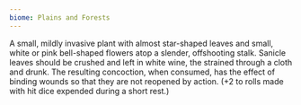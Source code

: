 ```yaml
---
biome: Plains and Forests
---
```

A small, mildly invasive plant with almost star-shaped leaves and small, white or pink bell-shaped flowers atop a slender, offshooting stalk. Sanicle leaves should be crushed and left in white wine, the strained through a cloth and drunk. The resulting concoction, when consumed, has the effect of binding wounds so that they are not reopened by action. (+2 to rolls made with hit dice expended during a short rest.) 

